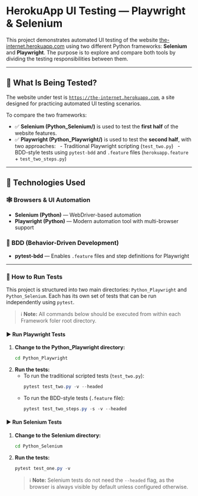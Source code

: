 # HerokuApp UI Testing — Playwright & Selenium

This project demonstrates automated UI testing of the website [the-internet.herokuapp.com](https://the-internet.herokuapp.com) using two different Python frameworks: **Selenium** and **Playwright**. The purpose is to explore and compare both tools by dividing the testing responsibilities between them.

---

## 🚀 What Is Being Tested?

The website under test is [`https://the-internet.herokuapp.com`](https://the-internet.herokuapp.com), a site designed for practicing automated UI testing scenarios.

To compare the two frameworks:

- ✅ **Selenium (Python_Selenium/)** is used to test the **first half** of the website features.
- ✅ **Playwright (Python_Playwright/)** is used to test the **second half**, with two approaches:
  - Traditional Playwright scripting (`test_two.py`)
  - BDD-style tests using `pytest-bdd` and `.feature` files (`herokuapp.feature` + `test_two_steps.py`)

---

## 🧪 Technologies Used

### 🕸️ Browsers & UI Automation
- **Selenium (Python)** — WebDriver-based automation
- **Playwright (Python)** — Modern automation tool with multi-browser support

### 📘 BDD (Behavior-Driven Development)
- **pytest-bdd** — Enables `.feature` files and step definitions for Playwright

---

### 🧪 How to Run Tests

This project is structured into two main directories: `Python_Playwright` and `Python_Selenium`. Each has its own set of tests that can be run independently using `pytest`.

> ℹ️ **Note:** All commands below should be executed from within each Framework foler root directory.

#### ▶️ Run Playwright Tests

1.  **Change to the Python_Playwright directory:**
    ```bash
    cd Python_Playwright
    ```
2.  **Run the tests:**
    -   To run the traditional scripted tests (`test_two.py`):
        ```powershell
        pytest test_two.py -v --headed
        ```
    -   To run the BDD-style tests (`.feature` file):
        ```powershell
        pytest test_two_steps.py -s -v --headed
        ```

#### ▶️ Run Selenium Tests

1.  **Change to the Selenium directory:**
    ```bash
    cd Python_Selenium
    ```
2.  **Run the tests:**
    ```powershell
    pytest test_one.py -v
    ```
    > ℹ️ **Note:** Selenium tests do not need the `--headed` flag, as the browser is always visible by default unless configured otherwise.